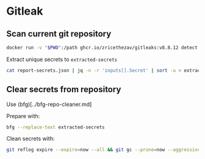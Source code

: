 # Gitleak

## Scan current git repository

```bash
docker run -v "$PWD":/path ghcr.io/zricethezav/gitleaks:v8.8.12 detect -f json -r "/path/report-secrets.json" --source="/path"
```

Extract unique secrets to `extracted-secrets`

```bash
cat report-secrets.json | jq -n -r 'inputs[].Secret' | sort -u > extracted-secrets
```

## Clear secrets from repository

Use (bfg)[../bfg-repo-cleaner.md]

Prepare with:

```bash
bfg --replace-text extracted-secrets
```

Clean secrets with:

```bash
git reflog expire --expire=now --all && git gc --prune=now --aggressive
```
